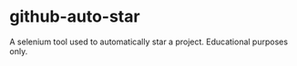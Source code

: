 # github-auto-star
A selenium tool used to automatically star a project. Educational purposes only.
